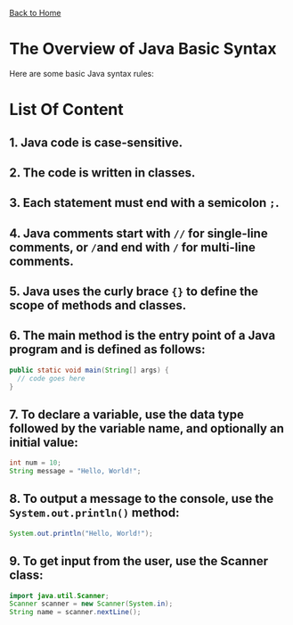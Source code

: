 [Back to Home](../README.md#java)
# The Overview of Java Basic Syntax
Here are some basic Java syntax rules:

# List Of Content
## 1. Java code is case-sensitive.
## 2. The code is written in classes.
## 3. Each statement must end with a semicolon `;`.
## 4. Java comments start with `//` for single-line comments, or `/`and end with `/` for multi-line comments.
## 5. Java uses the curly brace `{}` to define the scope of methods and classes.
## 6. The main method is the entry point of a Java program and is defined as follows:
```java
public static void main(String[] args) {
  // code goes here
}
```
## 7. To declare a variable, use the data type followed by the variable name, and optionally an initial value:
```java
int num = 10;
String message = "Hello, World!";
```
## 8. To output a message to the console, use the `System.out.println()` method:
```java
System.out.println("Hello, World!");
```
## 9. To get input from the user, use the Scanner class:
```java
import java.util.Scanner;
Scanner scanner = new Scanner(System.in);
String name = scanner.nextLine();
```
